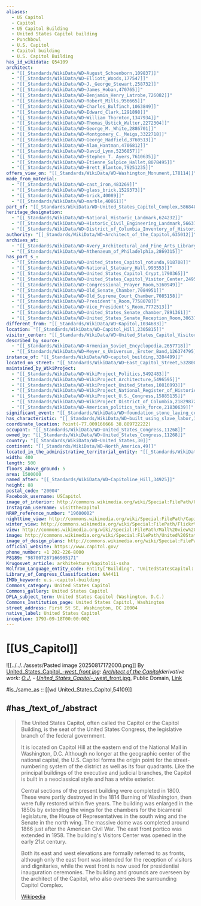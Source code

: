 ```yaml
---
aliases:
  - US Capitol
  - Capitol
  - US Capitol Building
  - United States Capitol building
  - Punchbowl
  - U.S. Capitol
  - Capitol building
  - U.S. Capitol Building
has_id_wikidata: Q54109
architect:
  - "[[_Standards/WikiData/WD~August_Schoenborn,109837]]"
  - "[[_Standards/WikiData/WD~Elliott_Woods,177547]]"
  - "[[_Standards/WikiData/WD~J._George_Stewart,258732]]"
  - "[[_Standards/WikiData/WD~James_Hoban,470765]]"
  - "[[_Standards/WikiData/WD~Benjamin_Henry_Latrobe,726082]]"
  - "[[_Standards/WikiData/WD~Robert_Mills,956665]]"
  - "[[_Standards/WikiData/WD~Charles_Bulfinch,1063849]]"
  - "[[_Standards/WikiData/WD~Edward_Clark,1291898]]"
  - "[[_Standards/WikiData/WD~William_Thornton,1347934]]"
  - "[[_Standards/WikiData/WD~Thomas_Ustick_Walter,2272304]]"
  - "[[_Standards/WikiData/WD~George_M._White,2886701]]"
  - "[[_Standards/WikiData/WD~Montgomery_C._Meigs,3322718]]"
  - "[[_Standards/WikiData/WD~George_Hadfield,3760513]]"
  - "[[_Standards/WikiData/WD~Alan_Hantman,4706812]]"
  - "[[_Standards/WikiData/WD~David_Lynn,5236857]]"
  - "[[_Standards/WikiData/WD~Stephen_T._Ayers,7610635]]"
  - "[[_Standards/WikiData/WD~Étienne_Sulpice_Hallet,8078495]]"
  - "[[_Standards/WikiData/WD~Brett_Blanton,79251235]]"
offers_view_on: "[[_Standards/WikiData/WD~Washington_Monument,178114]]"
made_from_material:
  - "[[_Standards/WikiData/WD~cast_iron,483269]]"
  - "[[_Standards/WikiData/WD~glass_brick,1529373]]"
  - "[[_Standards/WikiData/WD~brick,40089]]"
  - "[[_Standards/WikiData/WD~marble,40861]]"
part_of: "[[_Standards/WikiData/WD~United_States_Capitol_Complex,586840]]"
heritage_designation:
  - "[[_Standards/WikiData/WD~National_Historic_Landmark,624232]]"
  - "[[_Standards/WikiData/WD~Historic_Civil_Engineering_Landmark,56637937]]"
  - "[[_Standards/WikiData/WD~District_of_Columbia_Inventory_of_Historic_Sites,73198230]]"
authority: "[[_Standards/WikiData/WD~Architect_of_the_Capitol,635012]]"
archives_at:
  - "[[_Standards/WikiData/WD~Avery_Architectural_and_Fine_Arts_Library,790646]]"
  - "[[_Standards/WikiData/WD~Athenaeum_of_Philadelphia,2869315]]"
has_part_s_:
  - "[[_Standards/WikiData/WD~United_States_Capitol_rotunda,918708]]"
  - "[[_Standards/WikiData/WD~National_Statuary_Hall,993553]]"
  - "[[_Standards/WikiData/WD~United_States_Capitol_Crypt,1790365]]"
  - "[[_Standards/WikiData/WD~United_States_Capitol_Visitor_Center,2495308]]"
  - "[[_Standards/WikiData/WD~Congressional_Prayer_Room,5160949]]"
  - "[[_Standards/WikiData/WD~Old_Senate_Chamber,7084951]]"
  - "[[_Standards/WikiData/WD~Old_Supreme_Court_Chamber,7085158]]"
  - "[[_Standards/WikiData/WD~President's_Room,7758078]]"
  - "[[_Standards/WikiData/WD~Vice_President's_Room,7772513]]"
  - "[[_Standards/WikiData/WD~United_States_Senate_chamber,7891361]]"
  - "[[_Standards/WikiData/WD~United_States_Senate_Reception_Room,30637857]]"
different_from: "[[_Standards/WikiData/WD~Kapitol,1034683]]"
location: "[[_Standards/WikiData/WD~Capitol_Hill,2305815]]"
visitor_center: "[[_Standards/WikiData/WD~United_States_Capitol_Visitor_Center,2495308]]"
described_by_source:
  - "[[_Standards/WikiData/WD~Armenian_Soviet_Encyclopedia,2657718]]"
  - "[[_Standards/WikiData/WD~Meyer_s_Universum,_Erster_Band,126374795]]"
instance_of: "[[_Standards/WikiData/WD~capitol_building,3284499]]"
located_on_street: "[[_Standards/WikiData/WD~East_Capitol_Street,5328004]]"
maintained_by_WikiProject:
  - "[[_Standards/WikiData/WD~WikiProject_Politics,5492483]]"
  - "[[_Standards/WikiData/WD~WikiProject_Architecture,5496595]]"
  - "[[_Standards/WikiData/WD~WikiProject_United_States,10816993]]"
  - "[[_Standards/WikiData/WD~WikiProject_National_Register_of_Historic_Places,14942922]]"
  - "[[_Standards/WikiData/WD~WikiProject_U.S._Congress,15885135]]"
  - "[[_Standards/WikiData/WD~WikiProject_District_of_Columbia,21829872]]"
  - "[[_Standards/WikiData/WD~American_politics_task_force,21830639]]"
significant_event: "[[_Standards/WikiData/WD~foundation_stone_laying_ceremony,18752057]]"
has_characteristic: "[[_Standards/WikiData/WD~built_using_slave_labor,108223755]]"
coordinate_location: Point(-77.009166666 38.889722222)
occupant: "[[_Standards/WikiData/WD~United_States_Congress,11268]]"
owned_by: "[[_Standards/WikiData/WD~United_States_Congress,11268]]"
country: "[[_Standards/WikiData/WD~United_States,30]]"
continent: "[[_Standards/WikiData/WD~North_America,49]]"
located_in_the_administrative_territorial_entity: "[[_Standards/WikiData/WD~Washington,_D.C.,61]]"
width: 400
length: 500
floors_above_ground: 5
area: 1500000
named_after: "[[_Standards/WikiData/WD~Capitoline_Hill,34925]]"
height: 88
postal_code: "20004"
Facebook_username: USCapitol
image_of_interior: http://commons.wikimedia.org/wiki/Special:FilePath/United%20States%20House%20of%20Representatives%20chamber.jpg
Instagram_username: visitthecapitol
NRHP_reference_number: "19600002"
nighttime_view: http://commons.wikimedia.org/wiki/Special:FilePath/Capitol%20at%20Dusk%202.jpg
winter_view: http://commons.wikimedia.org/wiki/Special:FilePath/Flickr%20-%20USCapitol%20-%20U.S.%20Capitol%20Dome%20in%20Snow.jpg
view: http://commons.wikimedia.org/wiki/Special:FilePath/Mall%20view%20from%20the%20Capitol.jpg
image: http://commons.wikimedia.org/wiki/Special:FilePath/United%20States%20Capitol%20west%20front%20edit2.jpg
image_of_design_plans: http://commons.wikimedia.org/wiki/Special:FilePath/US%20Capitol%20second%20floor%20plan%201997%20105th-congress.gif
official_website: https://www.capitol.gov/
phone_number: +1 202-226-8000
P8189: "987007287166905171"
Krugosvet_article: arkhitektura/kapitolii-ssha
Wolfram_Language_entity_code: Entity["Building", "UnitedStatesCapitol::8bbsh"]
Library_of_Congress_Classification: NA4411
IMDb_keyword: u.s.-capitol-building
Commons_category: United States Capitol
Commons_gallery: United States Capitol
DPLA_subject_term: United States Capitol (Washington, D.C.)
Commons_Institution_page: United States Capitol, Washington
street_address: First St SE, Washington, DC 20004
native_label: United States Capitol
inception: 1793-09-18T00:00:00Z
---
```


# [[US_Capitol]] 

![[../../../assets/Pasted image 20250817172000.png]] 
By <a href="//commons.wikimedia.org/wiki/File:United_States_Capitol_-_west_front.jpg" title="File:United States Capitol - west front.jpg">United_States_Capitol_-_west_front.jpg</a>: <a href="https://en.wikipedia.org/wiki/Architect_of_the_Capitol" class="extiw" title="w:Architect of the Capitol">Architect of the Capitol</a>derivative work: <a href="//commons.wikimedia.org/wiki/User:Ottojula" title="User:Ottojula">O.J.</a> - <a href="//commons.wikimedia.org/wiki/File:United_States_Capitol_-_west_front.jpg" title="File:United States Capitol - west front.jpg">United_States_Capitol_-_west_front.jpg</a>, Public Domain, <a href="https://commons.wikimedia.org/w/index.php?curid=17800708">Link</a> 

#is_/same_as :: [[wd United_States_Capitol,54109]]

## #has_/text_of_/abstract 

> The United States Capitol, often called the Capitol or the Capitol Building, 
> is the seat of the United States Congress, the legislative branch of the federal government. 
> 
> It is located on Capitol Hill at the eastern end of the National Mall in Washington, D.C. 
> Although no longer at the geographic center of the national capital, 
> the U.S. Capitol forms the origin point for the street-numbering system of the district 
> as well as its four quadrants. 
> Like the principal buildings of the executive and judicial branches, 
> the Capitol is built in a neoclassical style and has a white exterior.
>
> Central sections of the present building were completed in 1800. These were partly destroyed in the 1814 Burning of Washington, then were fully restored within five years. The building was enlarged in the 1850s by extending the wings for the chambers for the bicameral legislature, the House of Representatives in the south wing and the Senate in the north wing. The massive dome was completed around 1866 just after the American Civil War. The east front portico was extended in 1958. The building's Visitors Center was opened in the early 21st century.
>
> Both its east and west elevations are formally referred to as fronts, although only the east front was intended for the reception of visitors and dignitaries, while the west front is now used for presidential inauguration ceremonies. The building and grounds are overseen by the architect of the Capitol, who also oversees the surrounding Capitol Complex.
>
> [Wikipedia](https://en.wikipedia.org/wiki/United%20States%20Capitol) 



